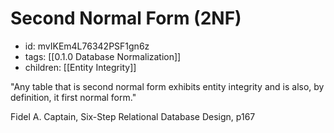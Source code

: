 # Second Normal Form (2NF)
* id: mvIKEm4L76342PSF1gn6z
* tags: [[0.1.0 Database Normalization]]
* children: [[Entity Integrity]]

"Any table that is second normal form exhibits entity integrity and is also, by definition, it first normal form."

Fidel A. Captain, Six-Step Relational Database Design, p167